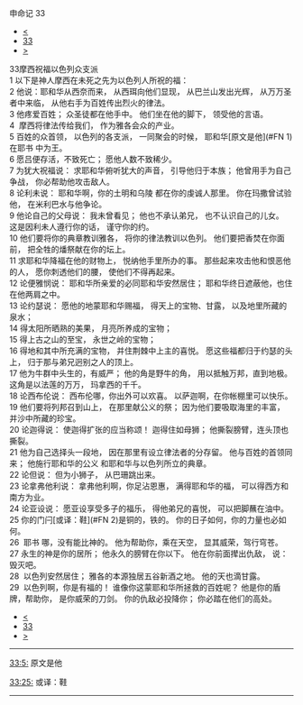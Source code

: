 ﻿





 申命记 33




* [<](bible/DEU32.md)
* [33](bible/DEU.md)
* [>](bible/DEU34.md)



 
33摩西祝福以色列众支派  
1 以下是神人摩西在未死之先为以色列人所祝的福：  
2 他说：耶和华从西奈而来， 从西珥向他们显现， 从巴兰山发出光辉， 从万万圣者中来临， 从他右手为百姓传出烈火的律法。  
3 他疼爱百姓； 众圣徒都在他手中。 他们坐在他的脚下， 领受他的言语。  
4  摩西将律法传给我们， 作为雅各会众的产业。  
5 百姓的众首领， 以色列的各支派， 一同聚会的时候， 耶和华[原文是他](#FN
1)在耶书 中为王。     
6 愿吕便存活，不致死亡； 愿他人数不致稀少。     
7 为犹大祝福说： 求耶和华俯听犹大的声音， 引导他归于本族； 他曾用手为自己争战， 你必帮助他攻击敌人。     
8 论利未说： 耶和华啊，你的土明和乌陵 都在你的虔诚人那里。 你在玛撒曾试验他， 在米利巴水与他争论。  
9 他论自己的父母说： 我未曾看见； 他也不承认弟兄， 也不认识自己的儿女。 这是因利未人遵行你的话， 谨守你的约。  
10 他们要将你的典章教训雅各， 将你的律法教训以色列。 他们要把香焚在你面前， 把全牲的燔祭献在你的坛上。  
11 求耶和华降福在他的财物上， 悦纳他手里所办的事。 那些起来攻击他和恨恶他的人， 愿你刺透他们的腰， 使他们不得再起来。     
12 论便雅悯说： 耶和华所亲爱的必同耶和华安然居住； 耶和华终日遮蔽他，也住在他两肩之中。     
13 论约瑟说： 愿他的地蒙耶和华赐福， 得天上的宝物、甘露， 以及地里所藏的泉水；  
14 得太阳所晒熟的美果， 月亮所养成的宝物；  
15 得上古之山的至宝， 永世之岭的宝物；  
16 得地和其中所充满的宝物， 并住荆棘中上主的喜悦。 愿这些福都归于约瑟的头上， 归于那与弟兄迥别之人的顶上。  
17 他为牛群中头生的，有威严； 他的角是野牛的角， 用以抵触万邦，直到地极。 这角是以法莲的万万， 玛拿西的千千。  
18 论西布伦说： 西布伦哪，你出外可以欢喜。 以萨迦啊，在你帐棚里可以快乐。  
19 他们要将列邦召到山上， 在那里献公义的祭； 因为他们要吸取海里的丰富， 并沙中所藏的珍宝。     
20 论迦得说： 使迦得扩张的应当称颂！ 迦得住如母狮； 他撕裂膀臂，连头顶也撕裂。  
21 他为自己选择头一段地， 因在那里有设立律法者的分存留。 他与百姓的首领同来； 他施行耶和华的公义 和耶和华与以色列所立的典章。     
22 论但说： 但为小狮子， 从巴珊跳出来。     
23 论拿弗他利说： 拿弗他利啊，你足沾恩惠， 满得耶和华的福， 可以得西方和南方为业。     
24 论亚设说： 愿亚设享受多子的福乐， 得他弟兄的喜悦， 可以把脚蘸在油中。  
25 你的门闩[或译：鞋](#FN
2)是铜的，铁的。 你的日子如何，你的力量也必如何。     
26  耶书 哪，没有能比神的。 他为帮助你，乘在天空， 显其威荣，驾行穹苍。  
27 永生的神是你的居所； 他永久的膀臂在你以下。 他在你前面撵出仇敌， 说：毁灭吧。  
28  以色列安然居住； 雅各的本源独居五谷新酒之地。 他的天也滴甘露。  
29  以色列啊，你是有福的！ 谁像你这蒙耶和华所拯救的百姓呢？ 他是你的盾牌，帮助你， 是你威荣的刀剑。 你的仇敌必投降你； 你必踏在他们的高处。 
* [<](bible/DEU32.md)
* [33](bible/DEU.md)
* [>](bible/DEU34.md)





---


[33:5:](#V5)
原文是他


[33:25:](#V25)
或译：鞋




---









